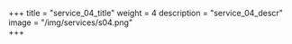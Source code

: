 +++
title = "service_04_title"
weight = 4
description = "service_04_descr"
image = "/img/services/s04.png"        
+++

